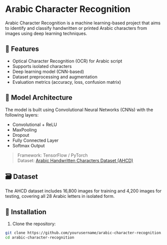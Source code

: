 # Arabic Character Recognition

Arabic Character Recognition is a machine learning-based project that aims to identify and classify handwritten or printed Arabic characters from images using deep learning techniques.

## 📌 Features

- Optical Character Recognition (OCR) for Arabic script
- Supports isolated characters
- Deep learning model (CNN-based)
- Dataset preprocessing and augmentation
- Evaluation metrics (accuracy, loss, confusion matrix)

## 🧠 Model Architecture

The model is built using Convolutional Neural Networks (CNNs) with the following layers:

- Convolutional + ReLU
- MaxPooling
- Dropout
- Fully Connected Layer
- Softmax Output

> Framework: TensorFlow / PyTorch  
> Dataset: [Arabic Handwritten Characters Dataset (AHCD)](https://www.kaggle.com/datasets/mloey1/ahcd1)

## 🗃️ Dataset

The AHCD dataset includes 16,800 images for training and 4,200 images for testing, covering all 28 Arabic letters in isolated form.

## 🚀 Installation

1. Clone the repository:

```bash
git clone https://github.com/yourusername/arabic-character-recognition.git
cd arabic-character-recognition
  
```
